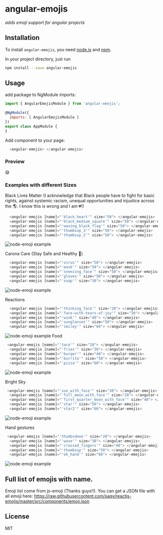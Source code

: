 # angular-emojis
_adds emoji support for angular projects_

## Installation
To install `angular-emojis`, you need [node.js](http://nodejs.org/) and [npm](https://github.com/npm/npm#super-easy-install).

In your project directory, just run
```sh
npm install --save angular-emojis
```

## Usage
add package to NgModule imports:
```javascript
import { AngularEmojisModule } from 'angular-emojis';
 
@NgModule({
  imports: [ AngularEmojisModule ]
})
export class AppModule {
}
```
Add component to your page:
```javascript
  <angular-emojis> </angular-emojis>
```
### Preview
😄

### Examples with different Sizes
Black Lives Matter (I acknowledge that Black people have to fight for basic rights, against systemic racism, unequal opportunities and injustice across the 🌎.
I know this is wrong and I am 💔!)
```javascript
  <angular-emojis [name]="'black_heart'" size="50"> </angular-emojis>
  <angular-emojis [name]="'black_medium_square'" size="50"> </angular-emojis>
  <angular-emojis [name]="'waving_black_flag'" size="50"> </angular-emojis>
  <angular-emojis [name]="'thumbsup_3'" size="50"> </angular-emojis>
  <angular-emojis [name]="'thumbsup_2'" size="50"> </angular-emojis>
```
![node-emoji example](https://i.imgur.com/hJqYcVW.png)


Carona Care (Stay Safe and Healthy 🙂)
```javascript
  <angular-emojis [name]="'virus'" size="50"> </angular-emojis>
  <angular-emojis [name]="'mask'" size="50"> </angular-emojis>
  <angular-emojis [name]="'sneezing_face'" size="50"> </angular-emojis>
  <angular-emojis [name]="'gloves'" size="50"> </angular-emojis>
  <angular-emojis [name]="'soap'" size="50"> </angular-emojis>
```
![node-emoji example](https://i.imgur.com/ONDfEWs.png)

Reactions
```javascript
  <angular-emojis [name]="'thinking_face'" size="20"> </angular-emojis>
  <angular-emojis [name]="'face-with-tears-of-joy'" size="30"> </angular-emojis>
  <angular-emojis [name]="'wink'" size="40"> </angular-emojis>
  <angular-emojis [name]="'sunglasses'" size="50"> </angular-emojis>
  <angular-emojis [name]="'smiley'" size="60"> </angular-emojis>
```
![node-emoji example](https://i.imgur.com/HFTaR4J.png)
Food
```javascript
 <angular-emojis [name]="'taco'" size="20"> </angular-emojis>
  <angular-emojis [name]="'fries'" size="30"> </angular-emojis>
  <angular-emojis [name]="'burger'" size="40"> </angular-emojis>
  <angular-emojis [name]="'burrito'" size="50"> </angular-emojis>
  <angular-emojis [name]="'pizza'" size="60"> </angular-emojis>
```
![node-emoji example](https://i.imgur.com/U1cd4K0.png)

Bright Sky
```javascript
 <angular-emojis [name]="'sun_with_face'" size="30"> </angular-emojis>
  <angular-emojis [name]="'full_moon_with_face'" size="20"> </angular-emojis>
  <angular-emojis [name]="'first_quarter_moon_with_face'" size="40"> </angular-emojis>
  <angular-emojis [name]="'star'" size="50"> </angular-emojis>
  <angular-emojis [name]="'star2'" size="60"> </angular-emojis>
```
![node-emoji example](https://i.imgur.com/FmN7a1W.png)

Hand gestures
```javascript
 <angular-emojis [name]="'thumbsdown'" size="20"> </angular-emojis>
  <angular-emojis [name]="'wave'" size="30"> </angular-emojis>
  <angular-emojis [name]="'crossed_fingers'" size="40"> </angular-emojis>
  <angular-emojis [name]="'thumbsup'" size="50"> </angular-emojis>
  <angular-emojis [name]="'ok_hand'" size="60"> </angular-emojis>
```
![node-emoji example](https://i.imgur.com/qHRmLD8.png)

## Full list of emojis with name.
Emoji list come from js-emoji (Thanks guys!!). You can get a JSON file with all emoji here: https://raw.githubusercontent.com/saqy/reactjs-emojis/master/src/components/emoji.json

## License
MIT


